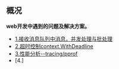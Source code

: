 ## 概况
 **web开发中遇到的问题及解决方案。**
 * [1.接收消息队列中消息，并发处理与批处理](#1)
 * [2.超时控制context.WithDeadline](#2)
 * [3.性能分析--tracing/pprof](#3)
 * [4.]
